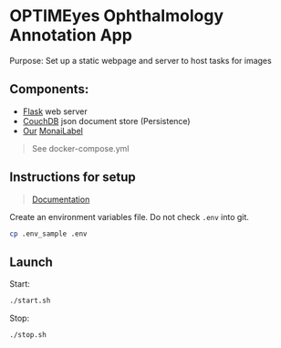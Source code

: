 # OPTIMEyes Ophthalmology Annotation App

Purpose: Set up a static webpage and server to host tasks for images 

## Components:

* [Flask](https://flask.palletsprojects.com/en/3.0.x/) web server
* [CouchDB](https://couchdb.apache.org/) json document store (Persistence)  
* [Our](https://github.com/QTIM-Lab/segmentationMonaiLabel) [MonaiLabel](https://github.com/Project-MONAI/MONAILabel)
> See docker-compose.yml

## Instructions for setup
> [Documentation](https://qtim-lab.github.io/OPTIMEyes/)

Create an environment variables file. Do not check `.env` into git.
```bash
cp .env_sample .env
```

## Launch
Start:
```bash
./start.sh
```
Stop:
```bash
./stop.sh
```

